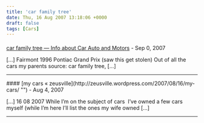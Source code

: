 ```yaml
---
title: 'car family tree'
date: Thu, 16 Aug 2007 13:18:06 +0000
draft: false
tags: [Cars]
---
```



#### 
[car family tree &mdash; Info about Car Auto and Motors](http://m-info.net/2007/09/02/car-family-tree/ "") - <time datetime="2007-09-02 08:29:52">Sep 0, 2007</time>

\[...\] Fairmont 1996 Pontiac Grand Prix (saw this get stolen) Out of all the cars my parents source: car family tree, \[...\]
<hr />
#### 
[my cars &laquo; zeusville](http://zeusville.wordpress.com/2007/08/16/my-cars/ "") - <time datetime="2007-08-16 09:44:59">Aug 4, 2007</time>

\[...\] 16 08 2007 While I’m on the subject of cars  I’ve owned a few cars myself (while I’m here I’ll list the ones my wife owned \[...\]
<hr />
